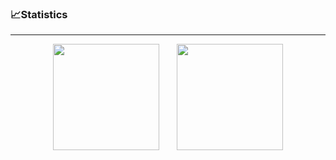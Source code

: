 <h3>📈Statistics</h3>
<HR/>
<div align="center">
<span>  </span>
<img height="170px" src="https://github-readme-stats.vercel.app/api?username=Xzeffort&count_private=true" /><span>  </span><img height="170px" src="https://github-readme-stats.vercel.app/api/top-langs/?username=Xzeffort&layout=compact&count_private=true&hide=css,c%2B%2B,shell" />
<span>  </span>
</div>




